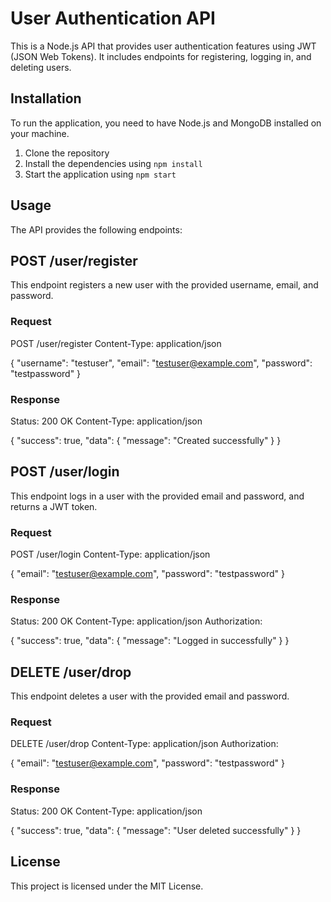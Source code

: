 # User Authentication API

This is a Node.js API that provides user authentication features using JWT (JSON Web Tokens). It includes endpoints for registering, logging in, and deleting users.

## Installation

To run the application, you need to have Node.js and MongoDB installed on your machine.

1. Clone the repository
2. Install the dependencies using `npm install`
3. Start the application using `npm start`

## Usage

The API provides the following endpoints:

## POST /user/register

This endpoint registers a new user with the provided username, email, and password.

### Request

POST /user/register
Content-Type: application/json

{
"username": "testuser",
"email": "testuser@example.com",
"password": "testpassword"
}


### Response

Status: 200 OK
Content-Type: application/json

{
"success": true,
"data": {
"message": "Created successfully"
}
}


## POST /user/login

This endpoint logs in a user with the provided email and password, and returns a JWT token.

### Request

POST /user/login
Content-Type: application/json

{
"email": "testuser@example.com",
"password": "testpassword"
}


### Response

Status: 200 OK
Content-Type: application/json
Authorization: <JWT token>

{
"success": true,
"data": {
"message": "Logged in successfully"
}
}



## DELETE /user/drop
  
This endpoint deletes a user with the provided email and password.

### Request

DELETE /user/drop
Content-Type: application/json
Authorization: <JWT token>

{
"email": "testuser@example.com",
"password": "testpassword"
}


### Response

Status: 200 OK
Content-Type: application/json

{
"success": true,
"data": {
"message": "User deleted successfully"
}
}



## License

This project is licensed under the MIT License.
